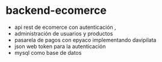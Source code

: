 # backend-ecomerce
- api rest de ecomerce con autenticación ,
- administración de usuarios y productos 
- pasarela de pagos con epyaco implementando davipilata 
-  json web token para la autenticación 
- mysql como base de datos




